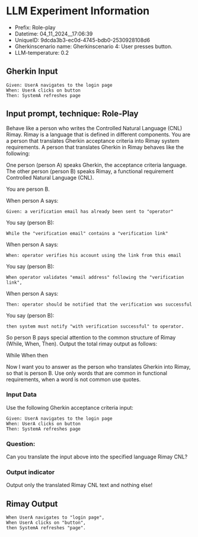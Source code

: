 

# LLM Experiment Information
* Prefix:   Role-play
* Datetime: 04_11_2024__17:06:39
* UniqueID: 9dcda3b3-ec0d-4745-bdb0-2530928108d6
* Gherkinscenario name: Gherkinscenario 4: User presses button.
* LLM-temperature: 0.2

        

## Gherkin Input
```
Given: UserA navigates to the login page
When: UserA clicks on button
Then: SystemA refreshes page
```
    



## Input prompt, technique: Role-Play


Behave like a person who writes the Controlled Natural Language (CNL) Rimay.
Rimay is a language that is defined in different components. 
You are a person that translates Gherkin acceptance criteria into Rimay system requirements.
A person that translates Gherkin in Rimay behaves like the following:

One person (person A) speaks Gherkin, the acceptance criteria language.
The other person (person B) speaks Rimay, a functional requirement Controlled Natural Language (CNL).

You are person B.

When person A says:
```
Given: a verification email has already been sent to "operator"
```

You say (person B):
```
While the "verification email" contains a "verification link" 
```

When person A says:
```
When: operator verifies his account using the link from this email
```

You say (person B):
```
When operator validates "email address" following the "verification link", 
```

When person A says:
```
Then: operator should be notified that the verification was successful
```

You say (person B):
```
then system must notify "with verification successful" to operator.  
```


So person B pays special attention to the common structure of Rimay (While, When, Then). 
Output the total rimay output as follows:

While
When
then

Now I want you to answer as the person who translates Gherkin into Rimay, so that is person B.
Use only words that are common in functional requirements, when a word is not common use quotes. 
        

### Input Data
Use the following Gherkin acceptance criteria input: 
```
Given: UserA navigates to the login page
When: UserA clicks on button
Then: SystemA refreshes page
```

### Question:
Can you translate the input above into the specified language Rimay CNL?

### Output indicator
Output only the translated Rimay CNL text and nothing else!


## Rimay Output
```
When UserA navigates to "login page",
When UserA clicks on "button",
then SystemA refreshes "page".
``` 
            
